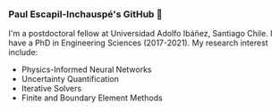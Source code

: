 ### Paul Escapil-Inchauspé's GitHub 👋

I'm a postdoctoral fellow at Universidad Adolfo Ibáñez, Santiago Chile. I have a PhD in Engineering Sciences (2017-2021). My research interest include:
- Physics-Informed Neural Networks 
- Uncertainty Quantification
- Iterative Solvers
- Finite and Boundary Element Methods

<!--
**pescap/pescap** is a ✨ _special_ ✨ repository because its `README.md` (this file) appears on your GitHub profile.

Here are some ideas to get you started:

- 🔭 I’m currently working on ...
- 🌱 I’m currently learning ...
- 👯 I’m looking to collaborate on ...
- 🤔 I’m looking for help with ...
- 💬 Ask me about ...
- 📫 How to reach me: ...
- 😄 Pronouns: ...
- ⚡ Fun fact: ...
-->
